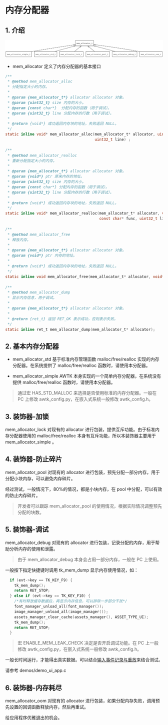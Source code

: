 # 内存分配器

## 1. 介绍

![](images/mem_allocator.png)

* mem\_allocator 定义了内存分配器的基本接口

```c
/**
 * @method mem_allocator_alloc
 * 分配指定大小的内存。
 *
 * @param {mem_allocator_t*} allocator allocator 对象。
 * @param {uint32_t} size 内存的大小。
 * @param {const char*}  分配内存的函数（用于调试）。
 * @param {uint32_t} line 分配内存的行数（用于调试）。
 *
 * @return {void*} 成功返回内存块的地址，失败返回 NULL。
 */
static inline void* mem_allocator_alloc(mem_allocator_t* allocator, uint32_t size, const char* func,
                                        uint32_t line) ;

/**
 * @method mem_allocator_realloc
 * 重新分配指定大小的内存。
 *
 * @param {mem_allocator_t*} allocator allocator 对象。
 * @param {void*} ptr 原来内存的地址。
 * @param {uint32_t} size 内存的大小。
 * @param {const char*} 分配内存的函数（用于调试）。
 * @param {uint32_t} line 分配内存的行数（用于调试）。
 *
 * @return {void*} 成功返回内存块的地址，失败返回 NULL。
 */
static inline void* mem_allocator_realloc(mem_allocator_t* allocator, void* ptr, uint32_t size,
                                          const char* func, uint32_t line) ;
                                          
/**
 * @method mem_allocator_free
 * 释放内存。
 *
 * @param {mem_allocator_t*} allocator allocator 对象。
 * @param {void*} ptr 内存的地址。
 *
 * @return {void*} 成功返回内存块的地址，失败返回 NULL。
 */
static inline void mem_allocator_free(mem_allocator_t* allocator, void* ptr) ;

/**
 * @method mem_allocator_dump
 * 显示内存信息，用于调试。
 *
 * @param {mem_allocator_t*} allocator allocator 对象。
 *
 * @return {ret_t} 返回 RET_OK 表示成功，否则表示失败。
 */
static inline ret_t mem_allocator_dump(mem_allocator_t* allocator);
```	

## 2. 基本内存分配器

* mem\_allocator\_std 基于标准内存管理函数 malloc/free/realloc 实现的内存分配器。在系统提供了 malloc/free/realloc 函数时，请使用本分配器。

* mem\_allocator\_simple AWTK 本身实现的一个简单内存分配器，在系统没有提供 malloc/free/realloc 函数时，请使用本分配器。

> 通过宏 HAS\_STD\_MALLOC 来选择是否使用标准的内存分配器。一般在 PC 上修改 awtk\_config.py，在嵌入式系统一般修改 awtk\_config.h。

## 3. 装饰器-加锁

mem\_allocator\_lock 对现有的 allocator 进行包装，提供互斥功能。由于标准内存分配器使用的 malloc/free/realloc 本身有互斥功能，所以本装饰器主要用于 mem\_allocator\_simple 。

## 4. 装饰器-防止碎片

mem\_allocator\_pool 对现有的 allocator 进行包装，预先分配一部分内存，用于分配小块内存，可以避免内存碎片。

经过测试，一般情况下，80%的情况，都是小块内存，在 pool 中分配，可以有效的防止内存碎片。

> 开发者可以跟踪 mem\_allocator\_pool 的使用情况，根据实际情况调整预先分配的块数。

## 5. 装饰器-调试

mem\_allocator\_debug 对现有的 allocator 进行包装，记录分配的内存，用于帮助分析内存的使用和泄露。

> 由于 mem\_allocator\_debug 本身会占用一部分内存，一般在 PC 上使用。

一般按下指定快捷键时调用 tk\_mem\_dump 显示内存使用情况，如：

```c
  if (evt->key == TK_KEY_F9) {
    tk_mem_dump();
    return RET_STOP;
  } else if (evt->key == TK_KEY_F10) {
    /*有时释放缓存数据后，再显示内存信息，可以排除一步部分干扰*/
    font_manager_unload_all(font_manager());
    image_manager_unload_all(image_manager());
    assets_manager_clear_cache(assets_manager(), ASSET_TYPE_UI);
    tk_mem_dump();
    return RET_STOP;
  }
  ```

>宏 ENABLE\_MEM\_LEAK\_CHECK 决定是否开启调试功能。在 PC 上一般修改 awtk\_config.py，在嵌入式系统一般修改 awtk\_config.h。

一般长时间运行，才能得出真实数据。可以结合[输入事件记录与重放](https://github.com/zlgopen/awtk/blob/master/docs/event_recorder_player.md)来结合测试。

请参考 demos/demo\_ui\_app.c

## 6. 装饰器-内存耗尽
	
mem\_allocator\_oom 对现有的 allocator 进行包装，如果分配内存失败，调用预先设置的回调函数释放内存，然后再重试。

给应用程序优雅退出的机会。

